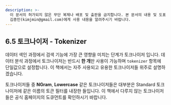 ```yaml
---
description: >-
  이 문서의 허가되지 않은 무단 복제나 배포 및 출판을 금지합니다. 본 문서의 내용 및 도표 등을 인용하고자 하는 경우 출처를 명시하고
  김종민(kimjmin@gmail.com)에게 사용 내용을 알려주시기 바랍니다.
---
```


## 6.5 토크나이저 - Tokenizer

  데이터 색인 과정에서 검색 기능에 가장 큰 영향을 미치는 단계가 토크나이저 입니다. 데이터 분석 과정에서 토크나이저는 반드시 **한 개**만 사용이 가능하며 `tokenizer` 항목에 단일값으로 설정합니다. 이 책에서는 자주 사용되고 유용한 토크나이저들 위주로 설명하겠습니다.

  토크나이저들 중 **NGram**, **Lowercase** 같은 토크나이저들은 대부분은 Standard 토크나이저에 같은 이름의 토큰 필터를 내장한 들입니다. 이 책에서 다루지 않는 토크나이저들은 공식 홈페이지의 도큐먼트를 확인하시기 바랍니다.

